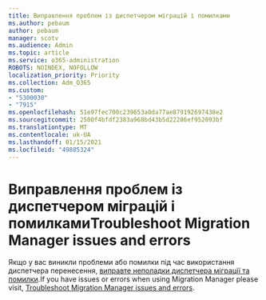 ```yaml
---
title: Виправлення проблем із диспетчером міграцій і помилками
ms.author: pebaum
author: pebaum
manager: scotv
ms.audience: Admin
ms.topic: article
ms.service: o365-administration
ROBOTS: NOINDEX, NOFOLLOW
localization_priority: Priority
ms.collection: Adm_O365
ms.custom:
- "5300030"
- "7915"
ms.openlocfilehash: 51e97fec700c239653a0da77ae879192697438e2
ms.sourcegitcommit: 2500f4bfdf2383a968bd43b5d22286ef952093bf
ms.translationtype: MT
ms.contentlocale: uk-UA
ms.lasthandoff: 01/15/2021
ms.locfileid: "49885324"
---
```

# <a name="troubleshoot-migration-manager-issues-and-errors"></a><span data-ttu-id="4c317-102">Виправлення проблем із диспетчером міграцій і помилками</span><span class="sxs-lookup"><span data-stu-id="4c317-102">Troubleshoot Migration Manager issues and errors</span></span>

<span data-ttu-id="4c317-103">Якщо у вас виникли проблеми або помилки під час використання диспетчера перенесення, [виправте неполадки диспетчера міграції та помилки](https://docs.microsoft.com/sharepointmigration/mm-troubleshoot).</span><span class="sxs-lookup"><span data-stu-id="4c317-103">If you have issues or errors when using Migration Manager please visit, [Troubleshoot Migration Manager issues and errors](https://docs.microsoft.com/sharepointmigration/mm-troubleshoot).</span></span>
